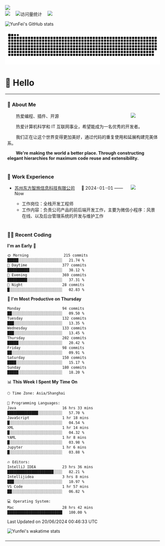   <!-- dynamic typing effect 动态打字效果 -->
  <div>
    <a href="http://yunfei.plus">
      <img src="https://readme-typing-svg.demolab.com?font=Fira+Code&pause=1000&width=435&lines=console.log(%22Hello%2C%20World%22);祝您今天愉快!&center=true&size=27" />
    </a>
  </div>

  <div>
    <a href="http://yunfei.plus/"><img src="https://img.shields.io/badge/Website-博客-8c36db" /></a>&emsp;
    <!-- visitor -->
    <img src="https://komarev.com/ghpvc/?username=yunfeidog&label=Views&color=orange&style=flat" alt="访问量统计" />&emsp;
    <!-- wakatime -->    
    <a href="https://wakatime.com/@yunfeidog"><img src="https://wakatime.com/badge/user/42d0678c-368b-448b-9a77-5d21c5b55352.svg" /></a>
  </div>

![YunFei's GitHub stats](https://github-readme-stats.vercel.app/api?username=yunfeidog)

![snake](./dist/github-contribution-grid-snake.svg)

#  🙋 Hello

<table>


<tr><td>

### 🤺 About Me

<img align="right" width="88" src="https://cdn.jsdelivr.net/gh/yunfeidog/yunfeidog/assets/images/jobs.png" />

<p>&emsp;&emsp;热爱编程、插件、开源</p>
<p>&emsp;&emsp;热爱计算机科学和 IT 互联网事业，希望能成为一名优秀的开发者。</p>
<p>&emsp;&emsp;我们正在让这个世界变得更加美好，通过代码的重复使用和延展构建完美体系。</p>
<p>&emsp;&emsp;<strong>We're making the world a better place. Through constructing elegant hierarchies for maximum code reuse and extensibility.</strong></p>

</td></tr> 

<tr><td>

### 🏢 Work Experience

<img align="right" width="88" src="https://cdn.jsdelivr.net/gh/yunfeidog/yunfeidog/assets/images/yuanze.png" />

- [苏州东方智旅信息科技有限公司](http://www.leyoobao.com/) &emsp; 📌 2024-01-01 —— Now

    - 工作岗位：全栈开发工程师
    - 工作内容：负责公司产品的前后端开发工作，主要为微信小程序：风景在线、以及后台管理系统的开发与维护工作


</td></tr>

<tr><td>

### 👩‍💻 Recent Coding
<!--START_SECTION:waka-->
**I'm an Early 🐤** 

```text
🌞 Morning                215 commits         █████░░░░░░░░░░░░░░░░░░░░   21.74 % 
🌆 Daytime                377 commits         ██████████░░░░░░░░░░░░░░░   38.12 % 
🌃 Evening                369 commits         █████████░░░░░░░░░░░░░░░░   37.31 % 
🌙 Night                  28 commits          █░░░░░░░░░░░░░░░░░░░░░░░░   02.83 % 
```
📅 **I'm Most Productive on Thursday** 

```text
Monday                   94 commits          ██░░░░░░░░░░░░░░░░░░░░░░░   09.50 % 
Tuesday                  132 commits         ███░░░░░░░░░░░░░░░░░░░░░░   13.35 % 
Wednesday                133 commits         ███░░░░░░░░░░░░░░░░░░░░░░   13.45 % 
Thursday                 202 commits         █████░░░░░░░░░░░░░░░░░░░░   20.42 % 
Friday                   98 commits          ██░░░░░░░░░░░░░░░░░░░░░░░   09.91 % 
Saturday                 150 commits         ████░░░░░░░░░░░░░░░░░░░░░   15.17 % 
Sunday                   180 commits         █████░░░░░░░░░░░░░░░░░░░░   18.20 % 
```


📊 **This Week I Spent My Time On** 

```text
🕑︎ Time Zone: Asia/Shanghai

💬 Programming Languages: 
Java                     16 hrs 33 mins      ██████████████░░░░░░░░░░░   57.70 % 
JavaScript               1 hr 18 mins        █░░░░░░░░░░░░░░░░░░░░░░░░   04.54 % 
XML                      1 hr 14 mins        █░░░░░░░░░░░░░░░░░░░░░░░░   04.32 % 
YAML                     1 hr 8 mins         █░░░░░░░░░░░░░░░░░░░░░░░░   03.98 % 
Jupyter                  1 hr 6 mins         █░░░░░░░░░░░░░░░░░░░░░░░░   03.88 % 

🔥 Editors: 
IntelliJ IDEA            23 hrs 36 mins      █████████████████████░░░░   82.21 % 
Intellijidea             3 hrs 8 mins        ███░░░░░░░░░░░░░░░░░░░░░░   10.97 % 
VS Code                  1 hr 57 mins        ██░░░░░░░░░░░░░░░░░░░░░░░   06.82 % 

💻 Operating System: 
Mac                      28 hrs 42 mins      █████████████████████████   100.00 % 
```


 Last Updated on 20/06/2024 00:46:33 UTC
<!--END_SECTION:waka-->

![Yunfei's wakatime stats](https://github-readme-stats.vercel.app/api/wakatime?username=yunfeidog)

</td></tr>




<tr><td>

